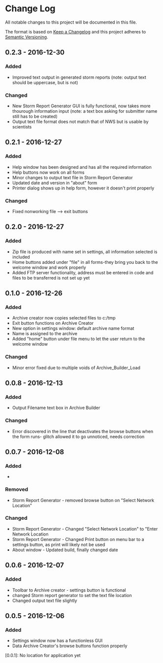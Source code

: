 # Change Log
All notable changes to this project will be documented in this file.

The format is based on [Keep a Changelog](http://keepachangelog.com/) 
and this project adheres to [Semantic Versioning](http://semver.org/).

## 0.2.3 - 2016-12-30
### Added
- Improved text output in generated storm reports (note: output text should be uppercase, but is not)


### Changed
- New Storm Report Generator GUI is fully functional, now takes more thourough information input (note: a text box   asking for submitter name still has to be created)
- Output text file format does not match that of NWS but is usable by scientists 

## 0.2.1 - 2016-12-27
### Added
- Help window has been designed and has all the required information
- Help buttons now work on all forms
- Minor changes to output text file in Storm Report Generator
- Updated date and version in "about" form
- Printer dialog shows up in help form, however it doesn't print properly

### Changed
- Fixed nonworking file --> exit buttons

## 0.2.0 - 2016-12-27
### Added
- Zip file is produced with name set in settings, all information selected is included
- Home buttons added under "file" in all forms-they bring you back to the welcome window and work properly
- Added FTP server functionality, address must be entered in code and files to be transferred is not set up yet

## 0.1.0 - 2016-12-26
### Added
- Archive creator now copies selected files to c:/tmp
- Exit button functions on Archive Creator
- New option in settings window: default archive name format
- Name is assigned to the archive
- Added "home" button under file menu to let the user return to the welcome window

### Changed
- Minor error fixed due to multiple voids of Archive_Builder_Load

## 0.0.8 - 2016-12-13
### Added
- Output Filename text box in Archive Builder

### Changed
- Error discovered in the line that deactivates the browse buttons when the form runs- glitch allowed it to go unnoticed, needs correction


## 0.0.7 - 2016-12-08
### Added
-
### Removed
- Storm Report Generator - removed browse button on "Select Network Location"
### Changed
- Storm Report Generator - Changed "Select Network Location" to "Enter Network Location
- Storm Report Generator - Changed Print button on menu bar to a settings button, as print will likely not be used
- About window - Updated build, finally changed date

## 0.0.6 - 2016-12-07
### Added
- Toolbar to Archive creator - settings button is functional
- changed Storm report generator to set the text file location
- Changed output text file slightly

## 0.0.5 - 2016-12-06
### Added
- Settings window now has a functionless GUI
- Data Archive Creator's browse buttons function properly

[Unreleased]: Unreleased
[0.0.1]: No location for application yet
